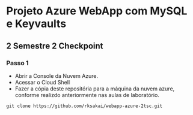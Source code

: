 # Projeto Azure WebApp com MySQL e Keyvaults

## 2 Semestre 2 Checkpoint

### Passo 1

- Abrir a Console da Nuvem Azure.
- Acessar o Cloud Shell
- Fazer a cópia deste repositória para a máquina da nuvem azure, conforme realizdo anteriormente nas aulas de laboratório.

`git clone https://github.com/rksakai/webapp-azure-2tsc.git`


